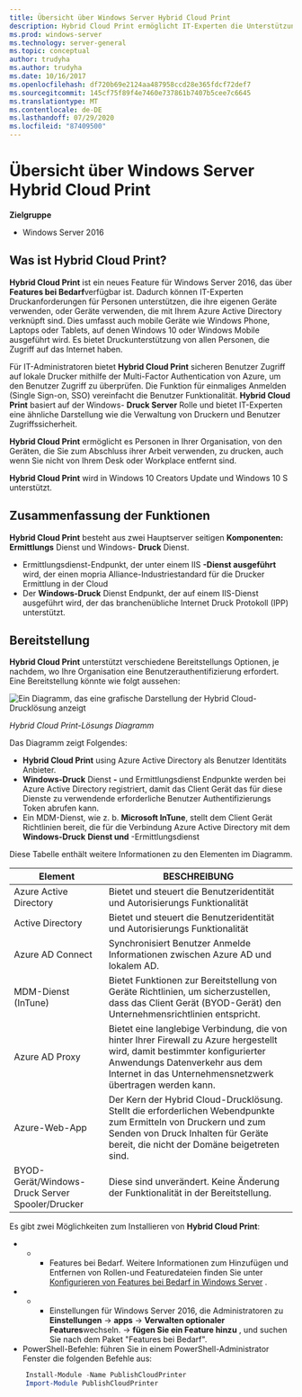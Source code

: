 ```yaml
---
title: Übersicht über Windows Server Hybrid Cloud Print
description: Hybrid Cloud Print ermöglicht IT-Experten die Unterstützung von Druckanforderungen für BYOD-oder in die Domäne eingebundener Geräte
ms.prod: windows-server
ms.technology: server-general
ms.topic: conceptual
author: trudyha
ms.author: trudyha
ms.date: 10/16/2017
ms.openlocfilehash: df720b69e2124aa487958ccd28e365fdcf72def7
ms.sourcegitcommit: 145cf75f89f4e7460e737861b7407b5cee7c6645
ms.translationtype: MT
ms.contentlocale: de-DE
ms.lasthandoff: 07/29/2020
ms.locfileid: "87409500"
---
```

# <a name="windows-server-hybrid-cloud-print-overview"></a>Übersicht über Windows Server Hybrid Cloud Print

**Zielgruppe**
-   Windows Server 2016

## <a name="what-is-hybrid-cloud-print"></a>Was ist Hybrid Cloud Print?
**Hybrid Cloud Print** ist ein neues Feature für Windows Server 2016, das über **Features bei Bedarf**verfügbar ist. Dadurch können IT-Experten Druckanforderungen für Personen unterstützen, die ihre eigenen Geräte verwenden, oder Geräte verwenden, die mit Ihrem Azure Active Directory verknüpft sind. Dies umfasst auch mobile Geräte wie Windows Phone, Laptops oder Tablets, auf denen Windows 10 oder Windows Mobile ausgeführt wird. Es bietet Druckunterstützung von allen Personen, die Zugriff auf das Internet haben.

Für IT-Administratoren bietet **Hybrid Cloud Print** sicheren Benutzer Zugriff auf lokale Drucker mithilfe der Multi-Factor Authentication von Azure, um den Benutzer Zugriff zu überprüfen. Die Funktion für einmaliges Anmelden (Single Sign-on, SSO) vereinfacht die Benutzer Funktionalität. **Hybrid Cloud Print** basiert auf der Windows- **Druck Server** Rolle und bietet IT-Experten eine ähnliche Darstellung wie die Verwaltung von Druckern und Benutzer Zugriffssicherheit.

**Hybrid Cloud Print** ermöglicht es Personen in Ihrer Organisation, von den Geräten, die Sie zum Abschluss ihrer Arbeit verwenden, zu drucken, auch wenn Sie nicht von Ihrem Desk oder Workplace entfernt sind.

**Hybrid Cloud Print** wird in Windows 10 Creators Update und Windows 10 S unterstützt.

## <a name="feature-summary"></a>Zusammenfassung der Funktionen
**Hybrid Cloud Print** besteht aus zwei Hauptserver seitigen **Komponenten: Ermittlungs** Dienst und Windows- **Druck** Dienst.
- Ermittlungsdienst-Endpunkt, der unter einem IIS **-Dienst ausgeführt** wird, der einen mopria Alliance-Industriestandard für die Drucker Ermittlung in der Cloud
- Der **Windows-Druck** Dienst Endpunkt, der auf einem IIS-Dienst ausgeführt wird, der das branchenübliche Internet Druck Protokoll (IPP) unterstützt.

## <a name="deployment"></a>Bereitstellung
**Hybrid Cloud Print** unterstützt verschiedene Bereitstellungs Optionen, je nachdem, wo Ihre Organisation eine Benutzerauthentifizierung erfordert. Eine Bereitstellung könnte wie folgt aussehen:

![Ein Diagramm, das eine grafische Darstellung der Hybrid Cloud-Drucklösung anzeigt](../media/hybrid-cloud-print/wshcp-deployment-options.png)

*Hybrid Cloud Print-Lösungs Diagramm*

Das Diagramm zeigt Folgendes:
- **Hybrid Cloud Print** using Azure Active Directory als Benutzer Identitäts Anbieter.
- **Windows-Druck** Dienst **-** und Ermittlungsdienst Endpunkte werden bei Azure Active Directory registriert, damit das Client Gerät das für diese Dienste zu verwendende erforderliche Benutzer Authentifizierungs Token abrufen kann.
- Ein MDM-Dienst, wie z. b. **Microsoft InTune**, stellt dem Client Gerät Richtlinien bereit, die für die Verbindung Azure Active Directory mit dem **Windows-Druck** **Dienst und** -Ermittlungsdienst

Diese Tabelle enthält weitere Informationen zu den Elementen im Diagramm.

| Element | BESCHREIBUNG |
| ------- | ----------- |
| Azure Active Directory  | Bietet und steuert die Benutzeridentität und Autorisierungs Funktionalität |
| Active Directory        | Bietet und steuert die Benutzeridentität und Autorisierungs Funktionalität |
| Azure AD Connect  | Synchronisiert Benutzer Anmelde Informationen zwischen Azure AD und lokalem AD. |
| MDM-Dienst (InTune) | Bietet Funktionen zur Bereitstellung von Geräte Richtlinien, um sicherzustellen, dass das Client Gerät (BYOD-Gerät) den Unternehmensrichtlinien entspricht. |
| Azure AD Proxy | Bietet eine langlebige Verbindung, die von hinter Ihrer Firewall zu Azure hergestellt wird, damit bestimmter konfigurierter Anwendungs Datenverkehr aus dem Internet in das Unternehmensnetzwerk übertragen werden kann. |
| Azure-Web-App | Der Kern der Hybrid Cloud-Drucklösung. Stellt die erforderlichen Webendpunkte zum Ermitteln von Druckern und zum Senden von Druck Inhalten für Geräte bereit, die nicht der Domäne beigetreten sind. |
| BYOD-Gerät/Windows-Druck Server Spooler/Drucker | Diese sind unverändert. Keine Änderung der Funktionalität in der Bereitstellung. |

Es gibt zwei Möglichkeiten zum Installieren von **Hybrid Cloud Print**:
- * * Features bei Bedarf. Weitere Informationen zum Hinzufügen und Entfernen von Rollen-und Featuredateien finden Sie unter [Konfigurieren von Features bei Bedarf in Windows Server](https://docs.microsoft.com/windows-server/administration/server-manager/configure-features-on-demand-in-windows-server) .
- * * Einstellungen für Windows Server 2016, die Administratoren zu **Einstellungen**  ->  **apps**  ->  **Verwalten optionaler Features**wechseln.  ->  **fügen Sie ein Feature hinzu** , und suchen Sie nach dem Paket "Features bei Bedarf".
- PowerShell-Befehle: führen Sie in einem PowerShell-Administrator Fenster die folgenden Befehle aus:

```PowerShell
    Install-Module -Name PublishCloudPrinter
    Import-Module PublishCloudPrinter
```
